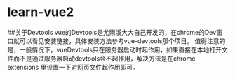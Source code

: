 # learn-vue2

##关于Devtools
vue的Devtools是尤雨溪大大自己开发的，在chrome的Dev窗口就可以看见安装链接，具体安装方法参考vue-devtools那个项目。
值得注意的是，一般情况下，vueDevtools只在服务器启动时起作用，如果直接在本地打开文件而不是通过服务器启动devtools会不起作用，解决方法是在chrome extensions 里设置一下对网页文件起作用即可。